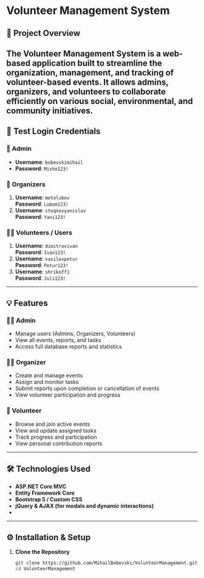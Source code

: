 # Volunteer Management System

## 📘 Project Overview

The **Volunteer Management System** is a web-based application built to streamline the organization, management, and tracking of volunteer-based events. It allows admins, organizers, and volunteers to collaborate efficiently on various social, environmental, and community initiatives.
---
## 🔐 Test Login Credentials

### 👑 Admin
- **Username**: `bobevskimihail`  
- **Password**: `Misho123!`

### 👥 Organizers
1. **Username**: `metolubov`  
   **Password**: `Lubom123!`
2. **Username**: `stoqnovyanislav`  
   **Password**: `Yani123!`

### 🙋‍♂️ Volunteers / Users
1. **Username**: `dimitrovivan`  
   **Password**: `Ivan123!`
2. **Username**: `vasilevpetur`  
   **Password**: `Petur123!`
3. **Username**: `shrikoff1`  
   **Password**: `Juli123!`

---

## 💡 Features

### 🧑‍💼 Admin
- Manage users (Admins, Organizers, Volunteers)
- View all events, reports, and tasks
- Access full database reports and statistics

### 🧑‍🔧 Organizer
- Create and manage events
- Assign and monitor tasks
- Submit reports upon completion or cancellation of events
- View volunteer participation and progress

### 👤 Volunteer
- Browse and join active events
- View and update assigned tasks
- Track progress and participation
- View personal contribution reports

---

## 🛠 Technologies Used

- **ASP.NET Core MVC**
- **Entity Framework Core**
- **Bootstrap 5 / Custom CSS**
- **jQuery & AJAX (for modals and dynamic interactions)**
- 
---

## ⚙️ Installation & Setup

1. **Clone the Repository**
   ```bash
   git clone https://github.com/MihailBobevski/VolunteerManagement.git
   cd VolunteerManagement
